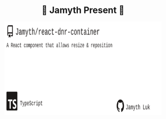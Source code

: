 <!-- built at 9/17/2025, 8:18:41 PM -->
<h1 align="center">
🎉 Jamyth Present 🎉
</h1>
<p align="center">
    <a href="https://github.com/Jamyth/react-dnr-container">
        <img width="1000" height="300" src="./readme.svg" />
    </a>
</p>